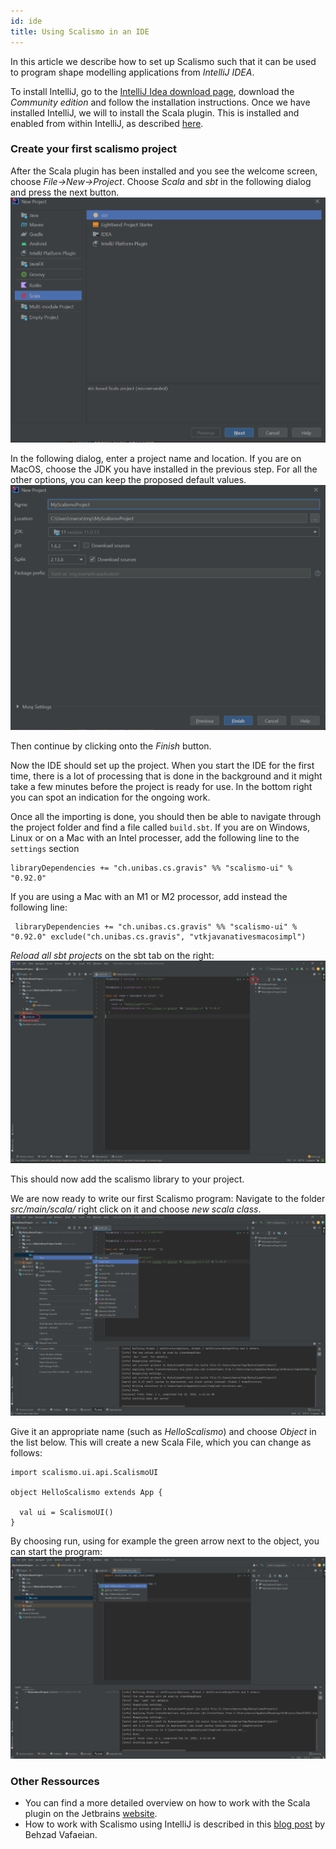 ```yaml
---
id: ide
title: Using Scalismo in an IDE
---
```


In this article we describe how to set up Scalismo such that it can be used to program shape modelling applications from *IntelliJ IDEA*.

To install IntelliJ, go to the [IntelliJ Idea download page](https://www.jetbrains.com/idea/download/#section=windows), download the *Community edition* and follow the installation instructions. Once we have installed IntelliJ, we will to install the Scala plugin. This is 
installed and enabled from within IntelliJ, as described [here](https://www.jetbrains.com/help/idea/discover-intellij-idea-for-scala.html#).


### Create your first scalismo project

After the Scala plugin has been installed and you see the welcome screen, choose *File->New->Project*.
Choose *Scala*  and *sbt* in the following dialog and press the next button. 
![intellij-new-project](images/intellij-new-project.png)

In the following dialog, enter a project name and location. If you are on MacOS, 
choose the JDK you have installed in the previous step. For all the other options, 
you can keep the proposed default values. 
![intellij-new-project](images/intellij-new-project-options.png)

Then continue by clicking onto the *Finish* button.

Now the IDE should set up the project. When you start the IDE for the first time,
there is a lot of processing that is done in the background and it might take a few minutes before the project is ready for use. In the bottom right you can spot an indication for the ongoing work.

Once all the importing is done, you should then be able to navigate through the project folder and find a file called ```build.sbt```.
If you are on Windows, Linux or on a Mac with an Intel processer, add the following line to the ```settings``` section
```
libraryDependencies += "ch.unibas.cs.gravis" %% "scalismo-ui" % "0.92.0"
```
If you are using a Mac with an M1 or M2 processor, add instead the following line:
```
 libraryDependencies += "ch.unibas.cs.gravis" %% "scalismo-ui" % "0.92.0" exclude("ch.unibas.cs.gravis", "vtkjavanativesmacosimpl")     
```

*Reload all sbt projects* on the sbt tab on the right:
![intellij-build-sbt](images/intellij-build-sbt.png)

This should now add the scalismo library to your project. 

We are now ready to write our first Scalismo program:  Navigate to the folder
*src/main/scala/* right click on it and choose *new scala class*. 
![new scala class](images/intellij-new-scala-class.png)

Give it an appropriate name (such as *HelloScalismo*) and choose *Object* in the list below. This will create a new Scala File, which you can change as follows:
```
import scalismo.ui.api.ScalismoUI

object HelloScalismo extends App {

  val ui = ScalismoUI()
}
```

By choosing run, using for example the green arrow next to the object, you can start 
the program:
![intellij-run](images/intellij-run-projet.png)


### Other Ressources

* You can find a more detailed overview on how to work with the Scala plugin on the Jetbrains [website](https://www.jetbrains.com/help/idea/discover-intellij-idea-for-scala.html#).
* How to work with Scalismo using IntelliJ is described in this [blog post](http://empty-set.me/index.php/categories-intro/statistical-shape-modeling/) by Behzad Vafaeian.
